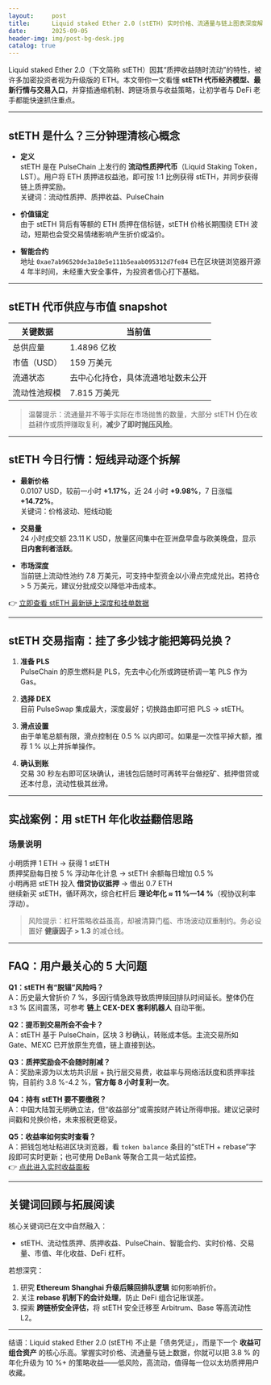 ```yaml
---
layout:     post
title:      Liquid staked Ether 2.0 (stETH) 实时价格、流通量与链上图表深度解析
date:       2025-09-05
header-img: img/post-bg-desk.jpg
catalog: true
---
```


Liquid staked Ether 2.0（下文简称 stETH）因其“质押收益随时流动”的特性，被许多加密投资者视为升级版的 ETH。本文带你一文看懂 **stETH 代币经济模型、最新行情与交易入口**，并穿插通缩机制、跨链场景与收益策略，让初学者与 DeFi 老手都能快速抓住重点。

---

## stETH 是什么？三分钟理清核心概念

- **定义**  
  stETH 是在 PulseChain 上发行的 **流动性质押代币**（Liquid Staking Token，LST）。用户将 ETH 质押进权益池，即可按 1:1 比例获得 stETH，并同步获得链上质押奖励。  
  关键词：流动性质押、质押收益、PulseChain

- **价值锚定**  
  由于 stETH 背后有等额的 ETH 质押在信标链，stETH 价格长期围绕 ETH 波动，短期也会受交易情绪影响产生折价或溢价。

- **智能合约**  
  地址 `0xae7ab96520de3a18e5e111b5eaab095312d7fe84` 已在区块链浏览器开源 4 年半时间，未经重大安全事件，为投资者信心打下基础。

---

## stETH 代币供应与市值 snapshot

| 关键数据            | 当前值            |
|---------------------|-------------------|
| 总供应量            | 1.4896 亿枚       |
| 市值（USD）          | 159 万美元        |
| 流通状态            | 去中心化持仓，具体流通地址数未公开 |
| 流动性池规模        | 7.815 万美元      |

> 温馨提示：流通量并不等于实际在市场抛售的数量，大部分 stETH 仍在收益耕作或质押赚取复利，**减少了即时抛压风险**。

---

## stETH 今日行情：短线异动逐个拆解

- **最新价格**  
  0.0107 USD，较前一小时 **+1.17%**，近 24 小时 **+9.98%**，7 日涨幅 **+14.72%**。  
  关键词：价格波动、短线动能

- **交易量**  
  24 小时成交额 23.11 K USD，放量区间集中在亚洲盘早盘与欧美晚盘，显示 **日内套利者活跃**。

- **市场深度**  
  当前链上流动性池约 7.8 万美元，可支持中型资金以小滑点完成兑出。若持仓 > 5 万美元，建议分批成交以降低冲击成本。

👉 [立即查看 stETH 最新链上深度和挂单数据](https://okxdog.com/)

---

## stETH 交易指南：挂了多少钱才能把筹码兑换？

1. **准备 PLS**  
   PulseChain 的原生燃料是 PLS，先去中心化所或跨链桥调一笔 PLS 作为 Gas。

2. **选择 DEX**  
   目前 PulseSwap 集成最大，深度最好；切换路由即可把 PLS → stETH。

3. **滑点设置**  
   由于单笔总额有限，滑点控制在 0.5 % 以内即可。如果是一次性平掉大额，推荐 1 % 以上并拆单操作。

4. **确认到账**  
   交易 30 秒左右即可区块确认，进钱包后随时可再转平台做挖矿、抵押借贷或还本付息，流动性极其丝滑。

---

## 实战案例：用 stETH 年化收益翻倍思路

### 场景说明
小明质押 1 ETH → 获得 1 stETH  
质押奖励每日按 5 % 浮动年化计息 → stETH 余额每日增加 0.5 %  
小明再把 stETH 投入 **借贷协议抵押** → 借出 0.7 ETH  
继续新买 stETH，循环两次，综合杠杆后 **理论年化 ≈ 11 %—14 %**（视协议利率浮动）。  

> 风险提示：杠杆策略收益虽高，却被清算门槛、市场波动双重制约。务必设置好 **健康因子 > 1.3** 的减仓线。

---

## FAQ：用户最关心的 5 大问题

**Q1：stETH 有“脱锚”风险吗？**  
A：历史最大曾折价 7 %，多因行情急跌导致质押赎回排队时间延长。整体仍在 ±3 % 区间震荡，可参考 **链上 CEX-DEX 套利机器人** 自动平衡。

**Q2：提币到交易所会不会卡？**  
A：stETH 基于 PulseChain，区块 3 秒确认，转账成本低。主流交易所如 Gate、MEXC 已开放原生充值，链上直接到达。

**Q3：质押奖励会不会随时削减？**  
A：奖励来源为以太坊共识层 + 执行层交易费，收益率与网络活跃度和质押率挂钩，目前约 3.8 %-4.2 %，**官方每 8 小时复利一次**。

**Q4：持有 stETH 要不要缴税？**  
A：中国大陆暂无明确立法，但“收益部分”或需按财产转让所得申报。建议记录时间戳和兑换价格，未来报税更稳妥。

**Q5：收益率如何实时查看？**  
A：把钱包地址粘进区块浏览器，看 `token balance` 条目的“stETH + rebase”字段即可实时更新；也可使用 DeBank 等聚合工具一站式监控。  
👉 [点此进入实时收益面板](https://okxdog.com/)

---

## 关键词回顾与拓展阅读

核心关键词已在文中自然融入：  
- stETH、流动性质押、质押收益、PulseChain、智能合约、实时价格、交易量、市值、年化收益、DeFi 杠杆。

若想深究：
1. 研究 **Ethereum Shanghai 升级后赎回排队逻辑** 如何影响折价。  
2. 关注 **rebase 机制下的会计处理**，防止 DeFi 组合记账误差。  
3. 探索 **跨链桥安全评估**，将 stETH 安全迁移至 Arbitrum、Base 等高流动性 L2。

---

结语：Liquid staked Ether 2.0 (stETH) 不止是「债务凭证」，而是下一个 **收益可组合资产** 的核心乐高。掌握实时价格、流通量与链上数据，你就可以把 3.8 % 的年化升级为 10 %+ 的策略收益——低风险，高流动，值得每一位以太坊质押用户收藏。